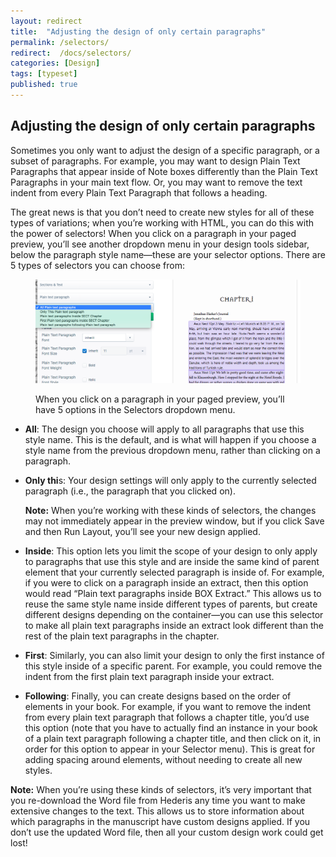 ```yaml
---
layout: redirect
title:  "Adjusting the design of only certain paragraphs"
permalink: /selectors/
redirect:  /docs/selectors/
categories: [Design]
tags: [typeset]
published: true
---
```


<section data-type="chapter" class="hsecchapter" data-hederis-type="hsecchapter" id="selectors" data-pi-attrs="id: selectors; data-tags: typeset;" role="doc-chapter" data-tags="typeset" data-author-name=" " data-book-title=" " title="Adjusting the design of only certain paragraphs"><h1 data-hederis-type="hblkchaptitle" class="hblkchaptitle" id="pDoqbGDbt">Adjusting the design of only certain paragraphs</h1><p class="hblkp" data-hederis-type="hblkp" id="p40KOjHaL">Sometimes you only want to adjust the design of a specific paragraph, or a subset of paragraphs. For example, you may want to design Plain Text Paragraphs that appear inside of Note boxes differently than the Plain Text Paragraphs in your main text flow. Or, you may want to remove the text indent from every Plain Text Paragraph that follows a heading. </p><p class="hblkp" data-hederis-type="hblkp" id="p2mcLuAw8">The great news is that you don&#8217;t need to create new styles for all of these types of variations; when you&#8217;re working with HTML, you can do this with the power of selectors! When you click on a paragraph in your paged preview, you&#8217;ll see another dropdown menu in your design tools sidebar, below the paragraph style name&#8212;these are your selector options. There are 5 types of selectors you can choose from:</p><figure class="hwprfig" data-hederis-type="hwprfig" id="pLGrwQVKg"><img data-hederis-type="hblkimg" class="hblkimg" id="pHgF5rmer" src="/images/selectors.png" data-img-src="selectors.png"/><p class="hblkcaption" data-hederis-type="hblkcaption" id="pWin5cWth">When you click on a paragraph in your paged preview, you&#8217;ll have 5 options in the Selectors dropdown menu.</p></figure><ul class="hwprbulletlist" data-hederis-type="hwprbulletlist" id="prNou8M7X"><li class="hblkuli" data-hederis-type="hblkuli" id="liFWJgnRbM"><p class="hblkuli" data-hederis-type="hblklip" id="pfqNZAmUm"><strong class="hspanstrong" data-hederis-type="hspanstrong" id="pUcAez7Er">All</strong>: The design you choose will apply to all paragraphs that use this style name. This is the default, and is what will happen if you choose a style name from the previous dropdown menu, rather than clicking on a paragraph.</p></li><li class="hblkuli" data-hederis-type="hblkuli" id="licCnJTb0Q"><p class="hblkuli" data-hederis-type="hblklip" id="puHmdyntB"><strong class="hspanstrong" data-hederis-type="hspanstrong" id="p3aowAJLG">Only thi</strong>s: Your design settings will only apply to the currently selected paragraph (i.e., the paragraph that you clicked on). </p><aside class="hwprbox box" data-hederis-type="hwprbox" id="pwzF67qbq" data-type="sidebar"><p class="hblkp" data-hederis-type="hblkp" id="p63pTC6OD"><strong class="hspanstrong" data-hederis-type="hspanstrong" id="pY0Y7tvdK">Note:</strong> When you&#8217;re working with these kinds of selectors, the changes may not immediately appear in the preview window, but if you click Save and then Run Layout, you&#8217;ll see your new design applied.</p></aside></li><li class="hblkuli" data-hederis-type="hblkuli" id="liBj0djgWH"><p class="hblkuli" data-hederis-type="hblklip" id="p92D2Ey3d"><strong class="hspanstrong" data-hederis-type="hspanstrong" id="pIZG4Y2sh">Inside</strong>: This option lets you limit the scope of your design to only apply to paragraphs that use this style and are inside the same kind of parent element that your currently selected paragraph is inside of. For example, if you were to click on a paragraph inside an extract, then this option would read &#8220;Plain text paragraphs inside BOX Extract.&#8221; This allows us to reuse the same style name inside different types of parents, but create different designs depending on the container&#8212;you can use this selector to make all plain text paragraphs inside an extract look different than the rest of the plain text paragraphs in the chapter.</p></li><li class="hblkuli" data-hederis-type="hblkuli" id="liCp9Sue8D"><p class="hblkuli" data-hederis-type="hblklip" id="pRLjyjUZu"><strong class="hspanstrong" data-hederis-type="hspanstrong" id="p2gxrrQ0g">First</strong>: Similarly, you can also limit your design to only the first instance of this style inside of a specific parent. For example, you could remove the indent from the first plain text paragraph inside your extract.</p></li><li class="hblkuli" data-hederis-type="hblkuli" id="liNR90WylQ"><p class="hblkuli" data-hederis-type="hblklip" id="p6Z7Zwstr"><strong class="hspanstrong" data-hederis-type="hspanstrong" id="prOWYpeQB">Following</strong>: Finally, you can create designs based on the order of elements in your book. For example, if you want to remove the indent from every plain text paragraph that follows a chapter title, you&#8217;d use this option (note that you have to actually find an instance in your book of a plain text paragraph following a chapter title, and then click on it, in order for this option to appear in your Selector menu). This is great for adding spacing around elements, without needing to create all new styles.</p></li></ul><aside class="hwprbox box" data-hederis-type="hwprbox" id="pwKttl1pR" data-type="sidebar"><p class="hblkp" data-hederis-type="hblkp" id="pSkgT9VsR"><strong class="hspanstrong" data-hederis-type="hspanstrong" id="pfROQLvsG">Note:</strong> When you&#8217;re using these kinds of selectors, it&#8217;s very important that you re-download the Word file from Hederis any time you want to make extensive changes to the text. This allows us to store information about which paragraphs in the manuscript have custom designs applied. If you don&#8217;t use the updated Word file, then all your custom design work could get lost!</p></aside></section>